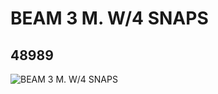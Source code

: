 # BEAM 3 M. W/4 SNAPS
## 48989
![BEAM 3 M. W/4 SNAPS](https://lc-www-live-s.legocdn.com/media/bricks/5/2/4225033.jpg)